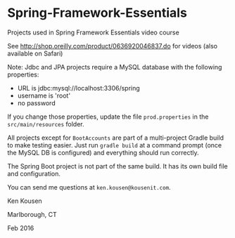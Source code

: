 # Spring-Framework-Essentials
Projects used in Spring Framework Essentials video course

See http://shop.oreilly.com/product/0636920046837.do for videos (also available on Safari)

Note: Jdbc and JPA projects require a MySQL database with the following properties:
- URL is jdbc:mysql://localhost:3306/spring
- username is 'root'
- no password

If you change those properties, update the file `prod.properties` in the `src/main/resources` folder.

All projects except for `BootAccounts` are part of a multi-project Gradle build to make testing easier. Just run `gradle build` 
at a command prompt (once the MySQL DB is configured) and everything should run correctly.

The Spring Boot project is not part of the same build. It has its own build file and configuration.

You can send me questions at `ken.kousen@kousenit.com`.

Ken Kousen

Marlborough, CT

Feb 2016
